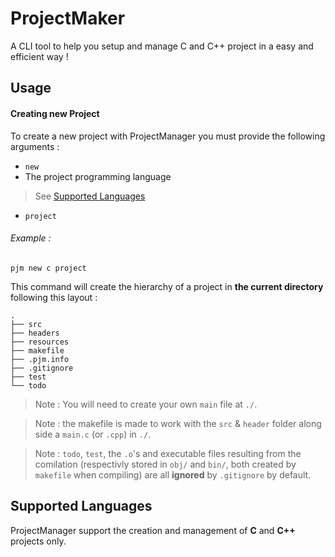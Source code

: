 # ProjectMaker
A CLI tool to help you setup and manage C and C++ project in a easy and efficient way !

## Usage
#### Creating new Project

To create a new project with ProjectManager you must provide the following arguments :
- `new` 
- The project programming language
> See [Supported Languages](#supported-languages)
- `project`

###### Example :
`pjm new c project` 

This command will create the hierarchy of a project in **the current directory** following this layout :

```
.
├── src
├── headers
├── resources
├── makefile
├── .pjm.info
├── .gitignore 
├── test
└── todo
```

> Note : You will need to create your own `main` file at `./`.

> Note : the makefile is made to work with the `src` & `header` folder along side a `main.c` (or `.cpp`) in `./`.

> Note : `todo`, `test`, the `.o`'s and executable files resulting from the comilation (respectivly stored in `obj/` and `bin/`, both created by `makefile` when compiling) are all **ignored** by `.gitignore` by default.

## Supported Languages
 
ProjectManager support the creation and management of **C** and **C++** projects only.